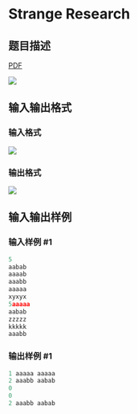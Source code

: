 # Strange Research

## 题目描述

[problemUrl]: https://uva.onlinejudge.org/index.php?option=com_onlinejudge&Itemid=8&category=242&page=show_problem&problem=3207

[PDF](https://uva.onlinejudge.org/external/120/p12055.pdf)

![](https://cdn.luogu.com.cn/upload/vjudge_pic/UVA12055/5b51b3f19f420d8fa4c62831e72af8f5250f8a6d.png)

## 输入输出格式

### 输入格式

![](https://cdn.luogu.com.cn/upload/vjudge_pic/UVA12055/0305d17361d665ed524aa626d10a9dae7e559382.png)

### 输出格式

![](https://cdn.luogu.com.cn/upload/vjudge_pic/UVA12055/e948ba1762bf091c1e463e6439fc8f91459031a7.png)

## 输入输出样例

### 输入样例 #1

```cpp
5
aabab
aaaab
aaabb
aaaaa
xyxyx
5aaaaa
aabab
zzzzz
kkkkk
aaabb
```


### 输出样例 #1

```cpp
1 aaaaa aaaaa
2 aaabb aabab
0
0
2 aaabb aabab
```


